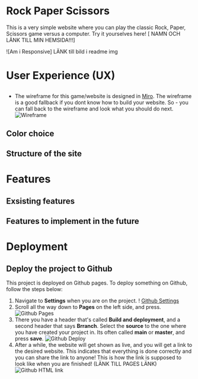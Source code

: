 # Rock Paper Scissors

This is a very simple website where you can play the classic Rock, Paper, Scissors game versus a computer. Try it yourselves here! [  NAMN OCH LÄNK TILL MIN HEMSIDA!!!]

![Am i Responsive] LÄNK till bild i readme img

# User Experience (UX)

##
- The wireframe for this game/website is designed in [Miro](https://miro.com). The wireframe is a good fallback if you dont know how to build your website.
So - you can fall back to the wireframe and look what you should do next.
![Wireframe]( BILD!!)

## Color choice

## Structure of the site

# Features

## Exsisting features

## Features to implement in the future

# Deployment

## Deploy the project to Github
This project is deployed on Github pages. To deploy something on Github, follow the steps below:
1. Navigate to **Settings** when you are on the project. ! [Github Settings](BILD!!!!)
2. Scroll all the way down to **Pages** on the left side, and press. ![Github Pages]( BILD!!)
3. There you have a header that's called **Build and deployment**, and a second header that says **Brranch**. Select the **source** to the one where you have created your project in. Its often called **main** or **master**, and press **save**. ![Github Deploy]( BILD)
4. After a while, the website will get shown as live, and you will get a link to the desired website. This indicates that everything is done correctly and you can share the link to anyone! This is how the link is supposed to look like when you are finished! (LÄNK TILL PAGES LÄNK) ![Github HTML link](HTML-BILD!!!)